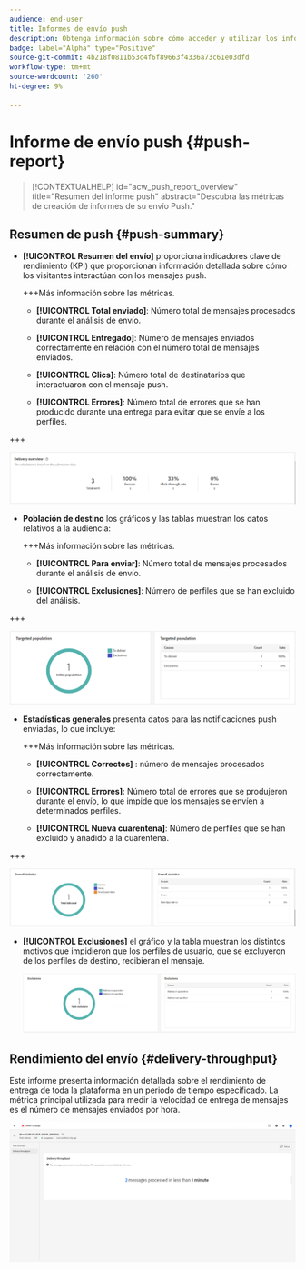 ```yaml
---
audience: end-user
title: Informes de envío push
description: Obtenga información sobre cómo acceder y utilizar los informes de envío push
badge: label="Alpha" type="Positive"
source-git-commit: 4b218f0811b53c4f6f89663f4336a73c61e03dfd
workflow-type: tm+mt
source-wordcount: '260'
ht-degree: 9%

---
```


# Informe de envío push {#push-report}

>[!CONTEXTUALHELP]
>id="acw_push_report_overview"
>title="Resumen del informe push"
>abstract="Descubra las métricas de creación de informes de su envío Push."

## Resumen de push {#push-summary}

* **[!UICONTROL Resumen del envío]** proporciona indicadores clave de rendimiento (KPI) que proporcionan información detallada sobre cómo los visitantes interactúan con los mensajes push.

  +++Más información sobre las métricas.

   * **[!UICONTROL Total enviado]**: Número total de mensajes procesados durante el análisis de envío.

   * **[!UICONTROL Entregado]**: Número de mensajes enviados correctamente en relación con el número total de mensajes enviados.

   * **[!UICONTROL Clics]**: Número total de destinatarios que interactuaron con el mensaje push.

   * **[!UICONTROL Errores]**: Número total de errores que se han producido durante una entrega para evitar que se envíe a los perfiles.

+++

  ![](assets/reporting_push_3.png)

* **Población de destino** los gráficos y las tablas muestran los datos relativos a la audiencia:

  +++Más información sobre las métricas.

   * **[!UICONTROL Para enviar]**: Número total de mensajes procesados durante el análisis de envío.

   * **[!UICONTROL Exclusiones]**: Número de perfiles que se han excluido del análisis.

+++

  ![](assets/reporting_push_4.png)

* **Estadísticas generales** presenta datos para las notificaciones push enviadas, lo que incluye:

  +++Más información sobre las métricas.

   * **[!UICONTROL Correctos]** : número de mensajes procesados correctamente.

   * **[!UICONTROL Errores]**: Número total de errores que se produjeron durante el envío, lo que impide que los mensajes se envíen a determinados perfiles.

   * **[!UICONTROL Nueva cuarentena]**: Número de perfiles que se han excluido y añadido a la cuarentena.

+++

  ![](assets/reporting_push_5.png)

* **[!UICONTROL Exclusiones]** el gráfico y la tabla muestran los distintos motivos que impidieron que los perfiles de usuario, que se excluyeron de los perfiles de destino, recibieran el mensaje.

  ![](assets/reporting_push_6.png)

## Rendimiento del envío {#delivery-throughput}

Este informe presenta información detallada sobre el rendimiento de entrega de toda la plataforma en un periodo de tiempo especificado. La métrica principal utilizada para medir la velocidad de entrega de mensajes es el número de mensajes enviados por hora.

![](assets/reporting_push_2.png)

